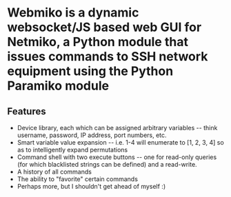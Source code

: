 # Webmiko is a dynamic websocket/JS based web GUI for Netmiko, a Python module that issues commands to SSH network equipment using the Python Paramiko module

## Features
* Device library, each which can be assigned arbitrary variables -- think username, password, IP address, port numbers, etc.
* Smart variable value expansion -- i.e. 1-4 will enumerate to [1, 2, 3, 4] so as to intelligently expand permutations
* Command shell with two execute buttons -- one for read-only queries (for which blacklisted strings can be defined) and a read-write.
* A history of all commands
* The ability to "favorite" certain commands
* Perhaps more, but I shouldn't get ahead of myself :)
